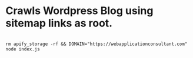 # Crawls Wordpress Blog using sitemap links as root.


```

rm apify_storage -rf && DOMAIN="https://webapplicationconsultant.com" node index.js


```
